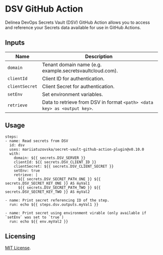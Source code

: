 # DSV GitHub Action

Delinea DevOps Secrets Vault (DSV) GitHub Action allows you to access and reference your Secrets data available for use in GitHub Actions.

## Inputs

| Name           | Description |
| ---------------| ------------|
| `domain`       | Tenant domain name (e.g. example.secretsvaultcloud.com). |
| `clientId`     | Client ID for authentication. |
| `clientSecret` | Client Secret for authentication. |
| `setEnv`       | Set environment variables. |
| `retrieve`     | Data to retrieve from DSV in format `<path> <data key> as <output key>`. |


## Usage

```
steps:
- name: Read secrets from DSV
  id: dsv
  uses: mariiatuzovska/secret-vault-github-action-plugin@v0.10.0
  with:
    domain: ${{ secrets.DSV_SERVER }}
    clientId: ${{ secrets.DSV_CLIENT_ID }}
    clientSecret: ${{ secrets.DSV_CLIENT_SECRET }}
    setEnv: true
    retrieve: |
      ${{ secrets.DSV_SECRET_PATH_ONE }} ${{ secrets.DSV_SECRET_KEY_ONE }} AS myVal1
      ${{ secrets.DSV_SECRET_PATH_TWO }} ${{ secrets.DSV_SECRET_KEY_TWO }} AS myVal2

- name: Print secret referencing ID of the step.
  run: echo ${{ steps.dsv.outputs.myVal1 }}

- name: Print secret using environment virable (only available if `setEnv` was set to `true`)
  run: echo ${{ env.myVal2 }}
```

## Licensing

[MIT License](https://github.com/mariiatuzovska/secret-vault-github-action-plugin/blob/master/LICENSE).

